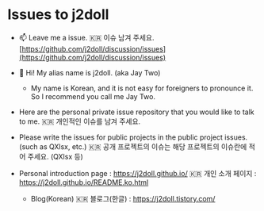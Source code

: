 # Issues to j2doll

- :mailbox: Leave me a issue. :kr: 이슈 남겨 주세요. [https://github.com/j2doll/discussion/issues](https://github.com/j2doll/discussion/issues)

- :monkey: Hi! My alias name is j2doll. (aka Jay Two)
   - My name is Korean, and it is not easy for foreigners to pronounce it. So I recommend you call me Jay Two.
   
- Here are the personal private issue repository that you would like to talk to me. :kr: 개인적인 이슈를 남겨 주세요.

- Please write the issues for public projects in the public project issues. (such as QXlsx, etc.) :kr: 공개 프로젝트의 이슈는 해당 프로젝트의 이슈란에 적어 주세요. (QXlsx 등)

- Personal introduction page : https://j2doll.github.io/  :kr: 개인 소개 페이지 : https://j2doll.github.io/README.ko.html
  - Blog(Korean) :kr: 블로그(한글) : https://j2doll.tistory.com/
